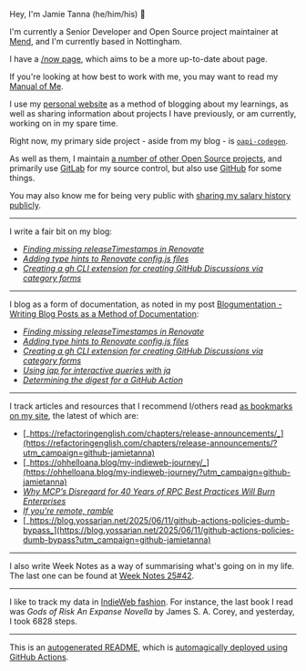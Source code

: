 Hey, I'm Jamie Tanna (he/him/his) 👋

I'm currently a Senior Developer and Open Source project maintainer at [Mend](https://mend.io), and I'm currently based in Nottingham.

I have a [/now page](https://www.jvt.me/now/?utm_campaign=github-jamietanna), which aims to be a more up-to-date about page.

If you're looking at how best to work with me, you may want to read my [Manual of Me](https://manual.jvt.me/?utm_campaign=github-jamietanna).

I use my [personal website](https://www.jvt.me/?utm_campaign=github-jamietanna) as a method of blogging about my learnings, as well as sharing information about projects I have previously, or am currently, working on in my spare time.

Right now, my primary side project - aside from my blog - is [`oapi-codegen`](https://github.com/deepmap/oapi-codegen/).

As well as them, I maintain [a number of other Open Source projects](https://www.jvt.me/open-source/?utm_campaign=github-jamietanna), and primarily use [GitLab](https://gitlab.com/jamietanna) for my source control, but also use [GitHub](https://github.com/jamietanna) for some things.

You may also know me for being very public with [sharing my salary history publicly](https://www.jvt.me/salary/?utm_campaign=github-jamietanna).

---

I write a fair bit on my blog:


- [_Finding missing releaseTimestamps in Renovate_](https://www.jvt.me/posts/2025/10/24/renovate-missing-releasetimestamp/?utm_campaign=github-jamietanna)
- [_Adding type hints to Renovate config.js files_](https://www.jvt.me/posts/2025/10/21/renovate-configjs-hints/?utm_campaign=github-jamietanna)
- [_Creating a gh CLI extension for creating GitHub Discussions via category forms_](https://www.jvt.me/posts/2025/09/22/gh-discussions/?utm_campaign=github-jamietanna)

---

I blog as a form of documentation, as noted in my post [Blogumentation - Writing Blog Posts as a Method of Documentation](https://www.jvt.me/posts/2017/06/25/blogumentation/?utm_campaign=github-jamietanna):


- [_Finding missing releaseTimestamps in Renovate_](https://www.jvt.me/posts/2025/10/24/renovate-missing-releasetimestamp/?utm_campaign=github-jamietanna)
- [_Adding type hints to Renovate config.js files_](https://www.jvt.me/posts/2025/10/21/renovate-configjs-hints/?utm_campaign=github-jamietanna)
- [_Creating a gh CLI extension for creating GitHub Discussions via category forms_](https://www.jvt.me/posts/2025/09/22/gh-discussions/?utm_campaign=github-jamietanna)
- [_Using jqp for interactive queries with jq_](https://www.jvt.me/posts/2025/09/12/jqp/?utm_campaign=github-jamietanna)
- [_Determining the digest for a GitHub Action_](https://www.jvt.me/posts/2025/09/11/how-github-actions-digest/?utm_campaign=github-jamietanna)

---

I track articles and resources that I recommend I/others read [as bookmarks on my site](https://www.jvt.me/kind/bookmarks/?utm_campaign=github-jamietanna), the latest of which are:


- [_https://refactoringenglish.com/chapters/release-announcements/_](https://refactoringenglish.com/chapters/release-announcements/?utm_campaign=github-jamietanna)
- [_https://ohhelloana.blog/my-indieweb-journey/_](https://ohhelloana.blog/my-indieweb-journey/?utm_campaign=github-jamietanna)
- [_Why MCP’s Disregard for 40 Years of RPC Best Practices Will Burn Enterprises_](https://julsimon.medium.com/why-mcps-disregard-for-40-years-of-rpc-best-practices-will-burn-enterprises-8ef85ce5bc9b?utm_campaign=github-jamietanna)
- [_If you're remote, ramble_](https://stephango.com/ramblings?utm_campaign=github-jamietanna)
- [_https://blog.yossarian.net/2025/06/11/github-actions-policies-dumb-bypass_](https://blog.yossarian.net/2025/06/11/github-actions-policies-dumb-bypass?utm_campaign=github-jamietanna)

---

I also write Week Notes as a way of summarising what's going on in my life. The last one can be found at [Week Notes 25#42](https://www.jvt.me/week-notes/2025/42/?utm_campaign=github-jamietanna).

---

I like to track my data in [IndieWeb fashion](https://indieweb.org/why). For instance, the last book I read was _Gods of Risk An Expanse Novella_ by James S. A. Corey, and yesterday, I took 6828 steps.

---
This is an [autogenerated README](https://www.jvt.me/posts/2022/01/12/autogenerated-profile-readme/?utm_campaign=github-jamietanna), which is [automagically deployed using GitHub Actions](https://github.com/jamietanna/jamietanna/blob/main/.github/workflows/rebuild.yml).
